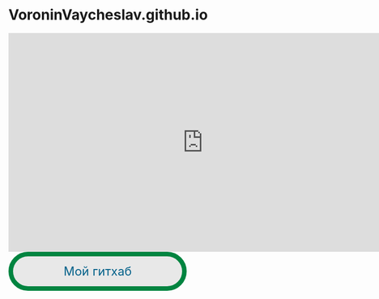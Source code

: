 # VoroninVaycheslav.github.io

<iframe width="768" height="432" src="https://miro.com/app/live-embed/uXjVPEfQbz8=/?moveToViewport=-868,-1968,3685,1860&embedId=556879355009" frameborder="0" scrolling="no" allowfullscreen></iframe>

<style>
.button_1670219718038 {
    display: inline-block !important;
    text-decoration: none !important;
    background-color: #e8e8e8 !important;
    color: #006089 !important;
    border: 9px solid #008440 !important;
    border-radius: 100px !important;
    font-size: 24px !important;
    padding: 15px 100px !important; 
    transition: all 2.6s ease !important;
}
.button_1670219718038:hover{
    text-decoration: none !important; 
    background-color: #006089 !important;
    color: #ffeded !important;
    border-color: #006089 !important;
}
</style>
<a href="https://github.com/VoroninVaycheslav" class="button_1670219718038" target="_blank">
  Мой гитхаб
</a>
